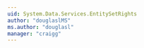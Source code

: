 ```yaml
---
uid: System.Data.Services.EntitySetRights
author: "douglaslMS"
ms.author: "douglasl"
manager: "craigg"
---
```

